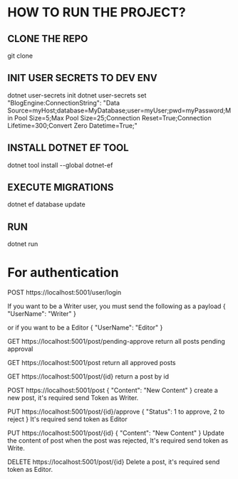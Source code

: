 # HOW TO RUN THE PROJECT?

## CLONE THE REPO
git clone 

## INIT USER SECRETS TO DEV ENV
dotnet user-secrets init
dotnet user-secrets set "BlogEngine:ConnectionString": "Data Source=myHost;database=MyDatabase;user=myUser;pwd=myPassword;Min Pool Size=5;Max Pool Size=25;Connection Reset=True;Connection Lifetime=300;Convert Zero Datetime=True;"

## INSTALL DOTNET EF TOOL
dotnet tool install --global dotnet-ef

## EXECUTE MIGRATIONS
dotnet ef database update

## RUN
dotnet run 

# For authentication
POST https://localhost:5001/user/login

If you want to be a Writer user, you must send the following as a payload
{
	"UserName": "Writer"
}

or if you want to be a Editor
{
    "UserName": "Editor"
}

GET https://localhost:5001/post/pending-approve
return all posts pending approval

GET https://localhost:5001/post
return all approved posts

GET https://localhost:5001/post/{id}
return a post by id

POST https://localhost:5001/post
{
	"Content": "New Content"
}
create a new post, it's required send Token as Writer.

PUT https://localhost:5001/post/{id}/approve
{
    "Status": 1 to approve, 2 to reject
}
It's required send token as Editor

PUT https://localhost:5001/post/{id}
{
    "Content": "New Content"
}
Update the content of post when the post was rejected, It's required send token as Write.

DELETE https://localhost:5001/post/{id}
Delete a post, it's required send token as Editor.
